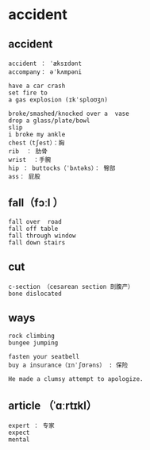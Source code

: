 # accident

## accident
```
accident ： ˈæksɪdənt 
accompany： əˈkʌmpəni

have a car crash 
set fire to 
a gas explosion (ɪkˈsploʊʒn)

broke/smashed/knocked over a  vase
drop a glass/plate/bowl
slip
i broke my ankle
chest（tʃest）：胸
rib  ： 肋骨
wrist  ：手腕
hip ： buttocks（ˈbʌtəks）： 臀部
ass： 屁股

```

## fall（fɔːl ）
```
fall over  road
fall off table 
fall through window
fall down stairs
```

## cut
```
c-section （cesarean section 剖腹产）
bone dislocated
```

## ways
```
rock climbing
bungee jumping

fasten your seatbell 
buy a insurance（ɪnˈʃʊrəns） : 保险

He made a clumsy attempt to apologize.

```
## article （ˈɑːrtɪkl）
```
expert ： 专家
expect
mental
```
